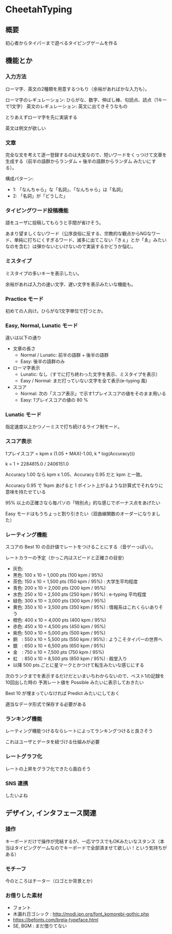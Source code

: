 # CheetahTyping

## 概要

初心者からタイパーまで遊べるタイピングゲームを作る

## 機能とか

### 入力方法

ローマ字、英文の2種類を用意するつもり（余裕があればかな入力も）。

ローマ字のレギュレーション: ひらがな、数字、伸ばし棒、句読点、読点（1キーで1文字）
英文のレギュレーション: 英文に出てきそうなもの

とりあえずローマ字を先に実装する

英文は例文が欲しい

### 文章

完全な文を考えて逐一登録するのは大変なので、短いワードをくっつけて文章を生成する（前半の語群からランダム + 後半の語群からランダム みたいにする）。

構成パターン:

- 1: 「なんちゃら」な「名詞」、「なんちゃら」は「名詞」
- 2: 「名詞」が「どうした」

### タイピングワード投稿機能

語をユーザに投稿してもらうと手間が省けそう。

あまり望ましくないワード（公序良俗に反する、宗教的な観点からNGなワード、単純に打ちにくすぎるワード、滅多に出てこない「きぇ」とか「ゑ」みたいなのを含む）は弾かないといけないので実装するかどうか悩む。

### ミスタイプ

ミスタイプの多いキーを表示したい。

余裕があれば入力の速い文字、遅い文字を表示みたいな機能も。

### Practice モード

初めての人向け。ひらがな1文字単位で打つとか。

### Easy, Normal, Lunatic モード

違いは以下の通り

- 文章の長さ
  - Normal / Lunatic: 前半の語群 + 後半の語群
  - Easy: 後半の語群のみ
- ローマ字表示
  - Lunatic: なし（すでに打ち終わった文字を表示、ミスタイプを表示）
  - Easy / Normal: まだ打っていない文字を全て表示(e-typing 風)
- スコア
  - Normal: 次の「スコア表示」で示す1プレイスコアの値をそのまま用いる
  - Easy: 1プレイスコアの値の 80 %

### Lunatic モード

指定速度以上かつノーミスで打ち続けるライフ制モード。

### スコア表示

1プレイスコア = kpm x (1.05 + MAX(-1.00, k * log(Accuracy)))

k = 1 + 2284815.0 / 2406151.0

Accuracy 1.00 なら kpm x 1.05、Accuracy 0.95 だと kpm と一致。

Accuracy 0.95 で 1kpm あげると 1 ポイント上がるような計算式でそれなりに意味を持たせている

95% 以上の正確さなら毎パソの「特別点」的な感じでボーナス点をあげたい

Easy モードはもうちょっと割り引きたい（双曲線関数のオーダーになりました）

### レーティング機能

スコアの Best 10 の合計値でレートをつけることにする（音ゲーっぽい）。

レートカラーの予定（かっこ内はスピードと正確さの目安）

- 灰色:
- 黒色: 100 x 10 = 1,000 pts (100 kpm / 95%)
- 茶色: 150 x 10 = 1,500 pts (150 kpm / 95%) : 大学生平均程度
- 青色: 200 x 10 = 2,000 pts (200 kpm / 95%)
- 水色: 250 x 10 = 2,500 pts (250 kpm / 95%) : e-typing 平均程度
- 緑色: 300 x 10 = 3,000 pts (300 kpm / 95%)
- 黄色: 350 x 10 = 3,500 pts (350 kpm / 95%) : 情報系はこれくらいありそう
- 橙色: 400 x 10 = 4,000 pts (400 kpm / 95%)
- 赤色: 450 x 10 = 4,500 pts (450 kpm / 95%)
- 紫色: 500 x 10 = 5,000 pts (500 kpm / 95%)
- 銅　: 550 x 10 = 5,500 pts (550 kpm / 95%) : ようこそタイパーの世界へ
- 銀　: 650 x 10 = 6,500 pts (650 kpm / 95%)
- 金　: 750 x 10 = 7,500 pts (750 kpm / 95%)
- 虹　: 850 x 10 = 8,500 pts (850 kpm / 95%) : 殿堂入り
- 以降 500 pts.ごとに星マークとかつけて転生みたいな感じにする

次のランクまでを表示するだけだといまいちわからないので、ベスト1の記録を10回出した時の
予測レート値を Possible みたいに表示しておきたい

Best 10 が埋まっていなければ Predict みたいにしておく

適当なデータ形式で保存する必要がある

### ランキング機能

レーティング機能つけるならレートによってランキングつけると良さそう

これはユーザとデータを紐づける仕組みが必要

### レートグラフ化

レートの上昇をグラフ化できたら面白そう

### SNS 連携

したいよね

## デザイン, インタフェース関連

### 操作

キーボードだけで操作が完結するが、一応マウスでもOKみたいなスタンス（本当はタイピングゲームなのでキーボードで全部済ませて欲しい！という気持ちがある）

### モチーフ

今のところはチーター（ロゴとか背景とか）

### お借りした素材

- フォント
- 木漏れ日ゴシック : http://modi.jpn.org/font_komorebi-gothic.php
- https://befonts.com/brela-typeface.html
- SE, BGM : まだ借りてない
